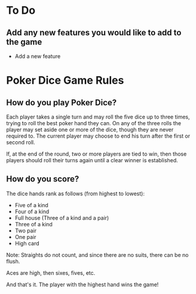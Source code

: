 # To Do

## Add any new features you would like to add to the game

- Add a new feature

# Poker Dice Game Rules

## How do you play Poker Dice?

Each player takes a single turn and may roll the five dice up to three times, trying to roll the best poker hand they can. On any of the three rolls the player may set aside one or more of the dice, though they are never required to. The current player may choose to end his turn after the first or second roll.

If, at the end of the round, two or more players are tied to win, then those players should roll their turns again until a clear winner is established.

## How do you score?

The dice hands rank as follows (from highest to lowest):

- Five of a kind
- Four of a kind
- Full house (Three of a kind and a pair)
- Three of a kind
- Two pair
- One pair
- High card

Note: Straights do not count, and since there are no suits, there can be no flush.

Aces are high, then sixes, fives, etc.

And that's it. The player with the highest hand wins the game!
